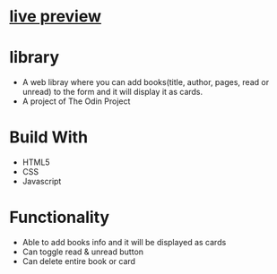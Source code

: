 # [live preview](https://wildaxewappears.github.io/book-library)
# library
  - A web libray where you can add books(title, author, pages, read or unread) to the form and it will display it as cards.
  - A project of The Odin Project
# Build With
  - HTML5
  - CSS
  - Javascript
# Functionality
  - Able to add books info and it will be displayed as cards
  - Can toggle read & unread button
  - Can delete entire book or card
